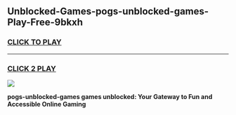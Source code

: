 
## Unblocked-Games-pogs-unblocked-games-Play-Free-9bkxh
<h3>
<a href="https://premium76.site?title=pogs-unblocked-games&ref=15A">CLICK TO PLAY</a></h3>
<hr>

<h3>
<a href="https://premium76.site?title=pogs-unblocked-games&ref=15A">CLICK 2 PLAY</a>
  
</h3>

<a href="https://premium76.site?title=pogs-unblocked-games&ref=15A"><img src="https://clearcache.store/games.png"></a>


**pogs-unblocked-games games unblocked: Your Gateway to Fun and Accessible Online Gaming**
